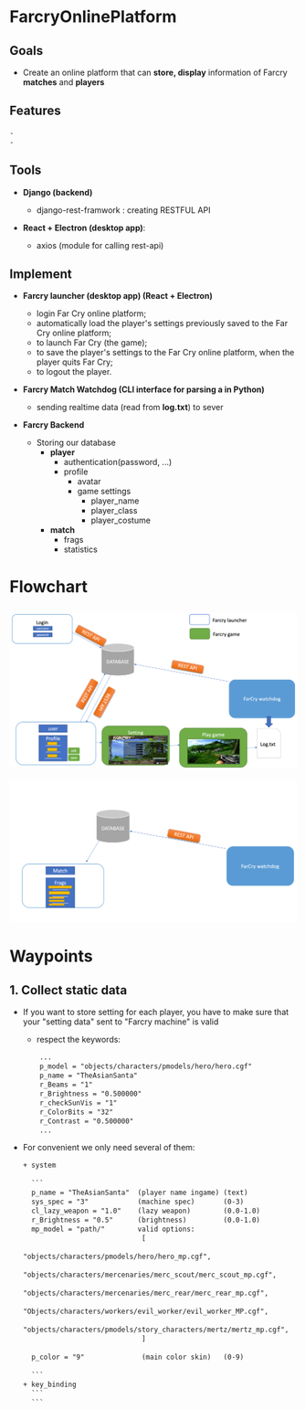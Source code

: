 # FarcryOnlinePlatform

## Goals
  - Create an online platform that can **store, display** information of Farcry **matches** and **players**

## Features
    -
    -
## Tools

 - **Django (backend)**
      + django-rest-framwork : creating RESTFUL API
 
 - **React + Electron (desktop app)**:
      + axios (module for calling rest-api)

      
## Implement
- **Farcry launcher (desktop app) (React + Electron)**

    + login Far Cry online platform;
    + automatically load the player's settings previously saved to the Far Cry online platform;
    + to launch Far Cry (the game);
    + to save the player's settings to the Far Cry online platform, when the player quits Far Cry;
    + to logout the player.

- **Farcry Match Watchdog (CLI interface for parsing a in Python)**
    + sending realtime data (read from __**log.txt**__) to sever

- **Farcry Backend**
    - Storing our database
        + **player**
            + authentication(password, ...)
            + profile
                + avatar
                + game settings
                    + player_name
                    + player_class
                    + player_costume
        + **match**
            + frags
            + statistics
# Flowchart
![diagram1](/description/diagram1.png)
--------------------------------------
![diagram2](/description/diagram2.png)

# Waypoints

## 1. Collect static data
- If you want to store setting for each player, you have to make sure that your "setting data" sent to "Farcry machine" is valid

    + respect the keywords:
    ``` 
        ...
        p_model = "objects/characters/pmodels/hero/hero.cgf"
        p_name = "TheAsianSanta"
        r_Beams = "1"
        r_Brightness = "0.500000"
        r_checkSunVis = "1"
        r_ColorBits = "32"
        r_Contrast = "0.500000"
        ...
    ```
- For convenient we only need several of them:

      + system
      
        ```
        p_name = "TheAsianSanta"  (player name ingame) (text)
        sys_spec = "3"            (machine spec)       (0-3)
        cl_lazy_weapon = "1.0"    (lazy weapon)        (0.0-1.0)
        r_Brightness = "0.5"      (brightness)         (0.0-1.0)
        mp_model = "path/"        valid options:
                                   [
                                     "objects/characters/pmodels/hero/hero_mp.cgf",
                                     "objects/characters/mercenaries/merc_scout/merc_scout_mp.cgf",
                                     "objects/characters/mercenaries/merc_rear/merc_rear_mp.cgf",
                                     "Objects/characters/workers/evil_worker/evil_worker_MP.cgf",
                                     "objects/characters/pmodels/story_characters/mertz/mertz_mp.cgf",
                                   ]

        p_color = "9"              (main color skin)   (0-9)

        ```
      + key_binding
        ```
        ```

